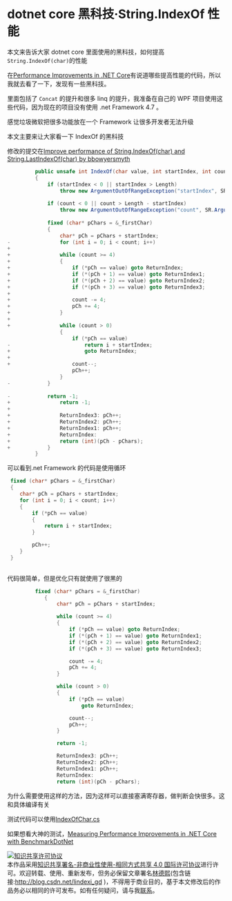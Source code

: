 # dotnet core 黑科技·String.IndexOf 性能

本文来告诉大家 dotnet core 里面使用的黑科技，如何提高`String.IndexOf(char)`的性能

<!--more-->

<!-- 标签：dotnet，dotnet-core，黑科技 -->

在[Performance Improvements in .NET Core](https://blogs.msdn.microsoft.com/dotnet/2017/06/07/performance-improvements-in-net-core/ )有说道哪些提高性能的代码，所以我就去看了一下，发现有一些黑科技。

里面包括了 `Concat` 的提升和很多 linq 的提升，我准备在自己的 WPF 项目使用这些代码，因为现在的项目没有使用 .net Framework 4.7 。

感觉垃圾微软把很多功能放在一个 Framework 让很多开发者无法升级

本文主要来让大家看一下 IndexOf 的黑科技

修改的提交在[Improve performance of String.IndexOf(char) and String.LastIndexOf(char) by bbowyersmyth](https://github.com/dotnet/corert/pull/1339 )

```csharp
         public unsafe int IndexOf(char value, int startIndex, int count)
         {
             if (startIndex < 0 || startIndex > Length)
                 throw new ArgumentOutOfRangeException("startIndex", SR.ArgumentOutOfRange_Index);
 
             if (count < 0 || count > Length - startIndex)
                 throw new ArgumentOutOfRangeException("count", SR.ArgumentOutOfRange_Count);
 
             fixed (char* pChars = &_firstChar)
             {
                 char* pCh = pChars + startIndex;
-                for (int i = 0; i < count; i++)
+
+                while (count >= 4)
+                {
+                    if (*pCh == value) goto ReturnIndex;
+                    if (*(pCh + 1) == value) goto ReturnIndex1;
+                    if (*(pCh + 2) == value) goto ReturnIndex2;
+                    if (*(pCh + 3) == value) goto ReturnIndex3;
+
+                    count -= 4;
+                    pCh += 4;
+                }
+
+                while (count > 0)
                 {
                     if (*pCh == value)
-                        return i + startIndex;
+                        goto ReturnIndex;
+
+                    count--;
                     pCh++;
                 }
-            }
 
-            return -1;
+                return -1;
+
+                ReturnIndex3: pCh++;
+                ReturnIndex2: pCh++;
+                ReturnIndex1: pCh++;
+                ReturnIndex:
+                return (int)(pCh - pChars);
+            }
         }
```

可以看到.net Framework 的代码是使用循环

```csharp
 fixed (char* pChars = &_firstChar)
 {
 	char* pCh = pChars + startIndex;
 	for (int i = 0; i < count; i++)
 	{
 		if (*pCh == value)
 		{
 			return i + startIndex;
 		}

 		pCh++;
 	}
 } 
 
```

代码很简单，但是优化只有就使用了很黑的

```csharp
         fixed (char* pChars = &_firstChar)
            {
                char* pCh = pChars + startIndex;

                while (count >= 4)
                {
                    if (*pCh == value) goto ReturnIndex;
                    if (*(pCh + 1) == value) goto ReturnIndex1;
                    if (*(pCh + 2) == value) goto ReturnIndex2;
                    if (*(pCh + 3) == value) goto ReturnIndex3;

                    count -= 4;
                    pCh += 4;
                }

                while (count > 0)
                {
                    if (*pCh == value)
                        goto ReturnIndex;

                    count--;
                    pCh++;
                }

                return -1;

                ReturnIndex3: pCh++;
                ReturnIndex2: pCh++;
                ReturnIndex1: pCh++;
                ReturnIndex:
                return (int)(pCh - pChars);
```

为什么需要使用这样的方法，因为这样可以直接塞满寄存器，做判断会快很多。这和具体编译有关

测试代码可以使用[IndexOfChar.cs](https://gist.github.com/bbowyersmyth/791ff071a10ef901ed7a )

如果想看大神的测试，[Measuring Performance Improvements in .NET Core with BenchmarkDotNet](http://aakinshin.net/blog/post/stephen-toub-benchmarks-part1/ )

<a rel="license" href="http://creativecommons.org/licenses/by-nc-sa/4.0/"><img alt="知识共享许可协议" style="border-width:0" src="https://licensebuttons.net/l/by-nc-sa/4.0/88x31.png" /></a><br />本作品采用<a rel="license" href="http://creativecommons.org/licenses/by-nc-sa/4.0/">知识共享署名-非商业性使用-相同方式共享 4.0 国际许可协议</a>进行许可。欢迎转载、使用、重新发布，但务必保留文章署名[林德熙](http://blog.csdn.net/lindexi_gd)(包含链接:http://blog.csdn.net/lindexi_gd )，不得用于商业目的，基于本文修改后的作品务必以相同的许可发布。如有任何疑问，请与我[联系](mailto:lindexi_gd@163.com)。  